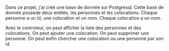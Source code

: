 Dans ce projet, j'ai créé une base de donnée sur Postgresql. Cette  base de donnée possède deux entités, les personnes et les colocations. Chaque personne a un id, une colocation et un nom. Chaque colocation a un nom.

Avec le controleur, on peut afficher la liste des personnes et des colocations. On peut ajouter une colocation. On peut supprimer une personne. On peut enfin chercher une colocation ou une personne par son id.